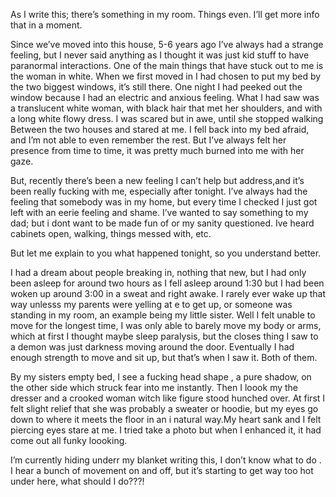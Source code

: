 As I write this; there’s something in my room. Things even. I’ll get more info that in a moment. 

Since we’ve moved into this house, 5-6 years ago I’ve always had a strange feeling, but I never said anything as I thought it was just kid stuff to have paranormal interactions. One of the main things that have stuck out to me is the woman in white. When we first moved in I had chosen to put my bed by the two biggest windows, it’s still there. One night I had peeked out the window because I had an electric and anxious feeling. What I had saw was a translucent white woman, with black hair that met her shoulders, and with a long white flowy dress. I was scared but in awe, until she stopped walking Between the two houses and stared at me. I fell back into my bed afraid, and I’m not able to even remember the rest. But I’ve always felt her presence from time to time, it was pretty much burned into me with her gaze. 

But, recently there’s been a new feeling I can’t help but address,and it’s been really fucking with me, especially after tonight. I’ve always had the feeling that somebody was in my home, but every time I checked I just got left with an eerie feeling and shame. I’ve  wanted to say something to my dad; but i dont want to be made fun of or my sanity questioned. Ive heard cabinets open, walking, things messed with, etc. 

But let me explain to you what happened tonight, so you understand better. 

I had a dream about people breaking in, nothing that new, but I had only been asleep for around two hours as I fell asleep around 1:30 but I had been woken up around 3:00 in a sweat and right awake. I rarely ever wake up that way unlesss my parents were yelling at e to get up, or someone was standing in my room, an example being my little sister. Well I felt unable to move for the longest time, I was only able to barely move my body or arms, which at first I thought maybe sleep paralysis, but the closes thing I saw to a demon was just darkness moving around the door. Eventually I had enough strength to move and sit up, but that’s when I saw it. Both of them.

By my sisters empty bed, I see a fucking head shape , a pure shadow, on the other side which struck fear into me instantly. Then I loook my the dresser and a crooked woman witch like figure stood hunched over. At first I felt slight relief that she was probably a sweater or hoodie, but my eyes go down to where it meets the floor in an i natural way.My heart sank and I felt piercing eyes stare at me. I tried take a photo but when I enhanced it, it had come out all funky loooking. 

I’m currently hiding underr my blanket writing this, I don’t know what to do . I hear a bunch of movement on and off, but it’s starting to get way too hot under here, what should I do???!